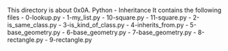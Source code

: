 This directory is about 0x0A. Python - Inheritance
It contains the following files
    - 0-lookup.py
    - 1-my_list.py
    - 10-square.py
    - 11-square.py
    - 2-is_same_class.py
    - 3-is_kind_of_class.py
    - 4-inherits_from.py
    - 5-base_geometry.py
    - 6-base_geometry.py
    - 7-base_geometry.py
    - 8-rectangle.py
    - 9-rectangle.py

